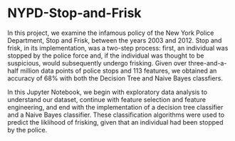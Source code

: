 # NYPD-Stop-and-Frisk

In this project, we examine the infamous policy of the New York Police Department, Stop and Frisk, between the years 2003 and 2012. Stop and frisk, in its implementation, was a two-step process: first, an individual was stopped by the police force and, if the individual was thought to be suspicious, would subsequently undergo frisking. Given over three-and-a-half million data points of police stops and 113 features, we obtained an accuracy of 68% with both the Decision Tree and Naive Bayes classfiers.

In this Jupyter Notebook, we begin with exploratory data analysis to understand our dataset, continue with feature selection and feature engineering, and end with the implementation of a decision tree classifier and a Naive Bayes classifier. These classification algorithms were used to predict the liklihood of frisking, given that an individual had been stopped by the police. 
